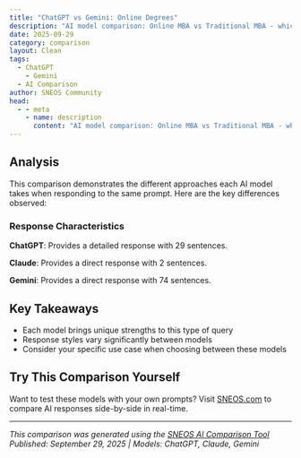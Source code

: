 ```yaml
---
title: "ChatGPT vs Gemini: Online Degrees"
description: "AI model comparison: Online MBA vs Traditional MBA - which has better ROI and career outcomes?..."
date: 2025-09-29
category: comparison
layout: Clean
tags:
  - ChatGPT
    - Gemini
  - AI Comparison
author: SNEOS Community
head:
  - - meta
    - name: description
      content: "AI model comparison: Online MBA vs Traditional MBA - which has better ROI and career outcomes?..."
---
```


<ChatComparison
  title="ChatGPT vs Gemini: Online Degrees"
  prompt="Online MBA vs Traditional MBA - which has better ROI and career outcomes?"
  :responses='{
    "ChatGPT": "When comparing Online MBA programs to Traditional (on-campus) MBA programs in terms of ROI (Return on Investment) and career outcomes, several factors come into play. Here\u0027s a detailed overview to help you understand the differences and make an informed decision:\n\n### 1. **Cost and Financial Investment**\n- **Online MBA:**  \n  Typically, online programs cost less than traditional programs. They save expenses related to relocation, commuting, and often allow students to continue working while studying, maintaining their income stream.\n- **Traditional MBA:**  \n  Usually more expensive due to campus facilities, in-person resources, and sometimes higher tuition fees. Additional costs include housing, travel, and opportunity cost if you study full-time without working.\n\n### 2. **ROI (Return on Investment)**\n- **Online MBA:**  \n  Lower upfront costs and ability to work concurrently improve ROI in the short term. However, ROI heavily depends on the program\u2019s reputation and the career services offered.\n- **Traditional MBA:**  \n  May offer higher potential ROI in the long run, especially if obtained from a top-tier business school with strong brand recognition, networking, and placement opportunities.\n\n### 3. **Career Outcomes and Opportunities**\n- **Online MBA:**  \n  Increasingly accepted by employers, especially from well-known, accredited schools. Ideal for professionals looking to advance in their current companies or industries. May have fewer opportunities in highly competitive roles that heavily rely on alumni networks.\n- **Traditional MBA:**  \n  Generally offers stronger networking opportunities, career fairs, internships, and recruiting events. Graduates often have better access to high-profile job placements, leadership roles, and career switching.\n\n### 4. **Networking**\n- **Online MBA:**  \n  Virtual networking can be effective, but it often lacks the depth and spontaneity of in-person interactions. Some top programs have started to incorporate residencies and live sessions to enhance networking.\n- **Traditional MBA:**  \n  Strong face-to-face networking opportunities, including clubs, events, and alumni networks, which can be crucial for career advancement.\n\n### 5. **Flexibility**\n- **Online MBA:**  \n  Offers greater flexibility, allowing students to balance studies with work and personal commitments.\n- **Traditional MBA:**  \n  Usually requires full-time commitment, potentially requiring a break from employment.\n\n### 6. **Perception by Employers**\n- In the past, traditional MBAs were generally preferred. However, reputable online MBAs from accredited institutions are now widely accepted, especially after the COVID-19 pandemic normalized remote learning.\n\n---\n\n### Summary Table\n\n| Factor               | Online MBA                          | Traditional MBA                      |\n|----------------------|-----------------------------------|------------------------------------|\n| Cost                 | Generally lower                   | Higher                             |\n| ROI                  | Good, especially short-term       | Potentially higher long-term        |\n| Networking           | More limited                      | Stronger and more impactful         |\n| Career Opportunities | Good, varies by school            | Usually broader and higher-level    |\n| Flexibility          | High                             | Low (full-time)                    |\n| Employer Perception  | Improving, depends on school      | Well-established and widely regarded|\n\n---\n\n### Conclusion\n\n- **Choose Online MBA if:** You want a cost-effective, flexible program that allows you to keep working, especially if you are targeting career growth within your current field or company.\n- **Choose Traditional MBA if:** You seek a transformative experience, strong networking, and want to maximize your career switch or leap to higher leadership roles in competitive industries.\n\nUltimately, the **quality and reputation of the program**, your career goals, and how you leverage the MBA experience will have the greatest impact on ROI and career outcomes, regardless of the format.",
    "Gemini": "It\u0027s tough to give a definitive \u0022better\u0022 answer as the ROI and career outcomes of an online MBA vs. a traditional MBA depend heavily on individual circumstances, goals, and the specific programs being considered.  However, we can break down the key factors influencing this decision:\n\n**Factors Influencing ROI and Career Outcomes:**\n\n*   **Program Reputation \u0026 Ranking:**\n    *   **Traditional MBA:** Generally, top-ranked full-time MBA programs have a stronger reputation and brand recognition, leading to better career outcomes, especially in industries like investment banking, consulting, and private equity.\n    *   **Online MBA:** Reputation is still important. Well-ranked online MBA programs from reputable schools can carry significant weight. However, some employers may still perceive them differently from a full-time MBA, even if that perception is changing.\n\n*   **Career Goals:**\n    *   **Traditional MBA:**  Better for significant career pivots (e.g., switching industries or functions).  Provides more networking opportunities and on-campus recruiting, which is crucial for those big changes.\n    *   **Online MBA:** Ideal for career advancement within your current industry or company. Often chosen by individuals who don\u0027t want to interrupt their career trajectory or relocate.\n\n*   **Networking Opportunities:**\n    *   **Traditional MBA:** Offers unparalleled in-person networking with classmates, faculty, alumni, and recruiters. This is a major advantage for career development and building lifelong connections.\n    *   **Online MBA:** Networking is still possible, but it requires more deliberate effort. Programs often offer online forums, virtual events, and occasional in-person residencies.  The quality and extent of networking vary greatly by program.\n\n*   **Cost:**\n    *   **Traditional MBA:** Generally more expensive due to higher tuition, living expenses, and the opportunity cost of taking time off from work.\n    *   **Online MBA:** Usually more affordable.  Tuition might be lower, and you can continue working while studying, avoiding lost income.\n\n*   **Flexibility:**\n    *   **Traditional MBA:** Less flexible. Requires full-time commitment and relocation (for most programs).\n    *   **Online MBA:** Highly flexible. Allows you to study at your own pace and from anywhere in the world, making it suitable for working professionals and those with family responsibilities.\n\n*   **Learning Experience:**\n    *   **Traditional MBA:** Immersive, collaborative learning environment with face-to-face interaction. Case studies, group projects, and simulations are common.\n    *   **Online MBA:** Can offer interactive elements, but may lack the spontaneity and depth of in-person discussions. Technology and program design are crucial for creating an engaging online learning experience.\n\n*   **Geographic Location:**\n    *   **Traditional MBA:** Provides access to the job market in the school\u0027s location.  Important if you want to work in that specific region.\n    *   **Online MBA:** Location-independent.  Allows you to remain in your current location and pursue opportunities there.\n\n**Here\u0027s a general breakdown of potential outcomes:**\n\n| Feature           | Traditional MBA                               | Online MBA                                                                                                                                                                 |\n| ----------------- | --------------------------------------------- | ------------------------------------------------------------------------------------------------------------------------------------------------------------------------- |\n| **ROI Potential**  | High, especially from top-tier programs      | Can be high, *especially* if your company sponsors or reimburses a portion. ROI comes from salary increases in your current role or a promotion.                         |\n| **Salary Increase** | Significant, potentially higher in the long run | Good, but may be more incremental and less dramatic initially. Depends on your negotiation skills and how you leverage your new skills/credentials within your company. |\n| **Career Change**   | Excellent, lots of resources                | Possible, but harder. Requires significant self-direction and networking.                                                                                               |\n| **Networking**      | Unparalleled in-person connections           | Varies GREATLY by program. Look for programs with strong online platforms, in-person residencies, and active alumni networks.                                                |\n| **Job Placement**   | Strong, especially from top schools            | Relies more on your existing network and initiative.  School career services are often geared toward career advancement in your current industry.                           |\n\n**When a Traditional MBA Might Be Better:**\n\n*   You want to make a significant career change (industry, function, or both).\n*   You want to work in a specific geographic location.\n*   You want to attend a top-ranked, prestigious MBA program.\n*   You are comfortable with the opportunity cost of taking time off work.\n*   You thrive in an immersive, in-person learning environment.\n*   You need extensive on-campus recruiting support.\n\n**When an Online MBA Might Be Better:**\n\n*   You want to advance in your current career path or company.\n*   You need a flexible program that fits your work and personal life.\n*   You want to minimize costs and avoid interrupting your income stream.\n*   You are self-motivated and comfortable with online learning.\n*   You don\u0027t need extensive on-campus recruiting support.\n*   You already have a strong professional network.\n*   Your employer offers tuition reimbursement or sponsorship.\n\n**To determine the *best* choice for you, consider these steps:**\n\n1.  **Define Your Career Goals:**  What do you want to achieve with an MBA?  Be specific.\n2.  **Research Programs:**  Thoroughly research both online and traditional MBA programs that align with your goals.  Pay attention to rankings, curriculum, faculty, career services, networking opportunities, and cost.\n3.  **Network:**  Talk to alumni of both online and traditional MBA programs.  Ask about their experiences, career outcomes, and ROI.\n4.  **Assess Your Financial Situation:**  Consider the cost of tuition, living expenses (for traditional programs), and lost income (for traditional programs). Explore financing options.\n5.  **Evaluate Your Learning Style:**  Do you learn best in a classroom setting, or are you comfortable with online learning?\n6.  **Consider Your Time Commitment:**  Can you commit to a full-time traditional MBA program, or do you need the flexibility of an online program?\n\n**In conclusion:** There\u0027s no universal \u0022better\u0022 choice. The \u0022best\u0022 option depends entirely on your individual circumstances, career goals, learning style, financial situation, and desired level of flexibility. Carefully weigh the pros and cons of each format and choose the program that is the best fit for you.\n"
  }'
  published-date="16:28"
/>

## Analysis

This comparison demonstrates the different approaches each AI model takes when responding to the same prompt. Here are the key differences observed:

### Response Characteristics

**ChatGPT**: Provides a detailed response with 29 sentences. 

**Claude**: Provides a direct response with 2 sentences. 

**Gemini**: Provides a direct response with 74 sentences. 

## Key Takeaways

- Each model brings unique strengths to this type of query
- Response styles vary significantly between models
- Consider your specific use case when choosing between these models

## Try This Comparison Yourself

Want to test these models with your own prompts? Visit [SNEOS.com](https://sneos.com) to compare AI responses side-by-side in real-time.

---

*This comparison was generated using the [SNEOS AI Comparison Tool](https://sneos.com)*
*Published: September 29, 2025 | Models: ChatGPT, Claude, Gemini*

